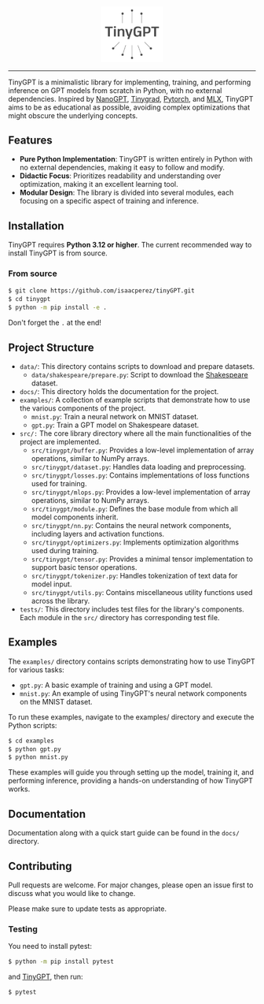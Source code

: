 <div align="center">

<picture>
  <source media="(prefers-color-scheme: light)">
  <img alt="tinygpt" src="/assests/logo.svg" width="25%" height="25%">
</picture>

</div>

---
TinyGPT is a minimalistic library for implementing, training, and performing inference on GPT models from scratch in Python, with no external dependencies. Inspired by [NanoGPT](https://github.com/karpathy/nanoGPT), [Tinygrad](https://github.com/tinygrad/tinygrad), [Pytorch](https://github.com/pytorch/pytorch), and [MLX](https://github.com/ml-explore/mlx), TinyGPT aims to be as educational as possible, avoiding complex optimizations that might obscure the underlying concepts.

## Features
- **Pure Python Implementation**: TinyGPT is written entirely in Python with no external dependencies, making it easy to follow and modify.
- **Didactic Focus**: Prioritizes readability and understanding over optimization, making it an excellent learning tool.
- **Modular Design**: The library is divided into several modules, each focusing on a specific aspect of training and inference.

## Installation
TinyGPT requires **Python 3.12 or higher**. The current recommended way to install TinyGPT is from source.

### From source
```bash
$ git clone https://github.com/isaacperez/tinyGPT.git
$ cd tinygpt
$ python -m pip install -e .
```
Don't forget the `.` at the end!

## Project Structure
  - `data/`: This directory contains scripts to download and prepare datasets.
    - `data/shakespeare/prepare.py`: Script to download the [Shakespeare](https://github.com/karpathy/nanoGPT/tree/master/data/shakespeare) dataset.
  - `docs/`: This directory holds the documentation for the project.
  - `examples/`: A collection of example scripts that demonstrate how to use the various components of the project.
    - `mnist.py`: Train a neural network on MNIST dataset.
    - `gpt.py`: Train a GPT model on Shakespeare dataset.
  - `src/:` The core library directory where all the main functionalities of the project are implemented.
    - `src/tinygpt/buffer.py`: Provides a low-level implementation of array operations, similar to NumPy arrays.
    - `src/tinygpt/dataset.py`: Handles data loading and preprocessing.
    - `src/tinygpt/losses.py`: Contains implementations of loss functions used for training.
    - `src/tinygpt/mlops.py`: Provides a low-level implementation of array operations, similar to NumPy arrays.
    - `src/tinygpt/module.py`: Defines the base module from which all model components inherit.
    - `src/tinygpt/nn.py`: Contains the neural network components, including layers and activation functions.
    - `src/tinygpt/optimizers.py`: Implements optimization algorithms used during training.
    - `src/tinygpt/tensor.py`: Provides a minimal tensor implementation to support basic tensor operations.
    - `src/tinygpt/tokenizer.py`: Handles tokenization of text data for model input.
    - `src/tinygpt/utils.py`: Contains miscellaneous utility functions used across the library.
  - `tests/`: This directory includes test files for the library's components. Each module in the `src/` directory has corresponding test file.

## Examples
The `examples/` directory contains scripts demonstrating how to use TinyGPT for various tasks:

  - `gpt.py`: A basic example of training and using a GPT model.
  - `mnist.py`: An example of using TinyGPT's neural network components on the MNIST dataset.

To run these examples, navigate to the examples/ directory and execute the Python scripts:

```bash
$ cd examples
$ python gpt.py
$ python mnist.py
```

These examples will guide you through setting up the model, training it, and performing inference, providing a hands-on understanding of how TinyGPT works.

## Documentation
Documentation along with a quick start guide can be found in the `docs/` directory.

## Contributing
Pull requests are welcome. For major changes, please open an issue first to discuss what you would like to change.

Please make sure to update tests as appropriate.

### Testing
You need to install pytest:
```bash
$ python -m pip install pytest
```
and [TinyGPT](#installation), then run: 
```bash
$ pytest
```